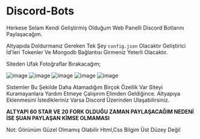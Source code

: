# Discord-Bots
Herkese Selam Kendi Geliştirmiş Olduğum Web Panelli Discord Botlarını Paylaşacağım.

Altyapıda Doldurmanız Gereken Tek Şey `config.json` Olacaktır Geliştirici İd'leri Tokenler Ve Mongodb Bağlantısı Girmeniz Yeterli Olacaktır.

Siteden Ufak Fotoğraflar Bırakacağım;

![image](https://user-images.githubusercontent.com/65469887/146224535-eaea907f-c4f1-4de9-9f06-8f1bfed244ec.png)
![image](https://user-images.githubusercontent.com/65469887/146224668-9448355f-1db0-46ce-9f02-77404c393f9b.png)
![image](https://user-images.githubusercontent.com/65469887/146226160-8dcca8a8-77ba-4ad3-a02c-1cfeca7c584e.png)
![image](https://user-images.githubusercontent.com/65469887/146227890-685dd5ec-fc4f-46c5-912c-fe009c37f3c5.png)
![image](https://user-images.githubusercontent.com/65469887/146228066-35a39659-684b-46be-bea6-26c9203b54c8.png)
 
 
Sistemler Bu Şekilde Daha Atamadığım Birçok Özellik Var Siteyi Kuramayanlara Yardım Etmeye Çalışırım Elimden Geldiğince. Altyapıya Eklenmesini İstedikleriniz Varsa Discord Üzerinden Ulaşabilirsiniz.

**ALTYAPI 60 STAR VE 20 FORK OLDUĞU ZAMAN PAYLAŞACAĞIM NEDENİ İSE ŞUAN PAYLAŞAN KİMSE OLMAMASI**

Not: Görünüm Güzel Olmamış Olabilir Html,Css Bilgim Üst Düzey Değil
